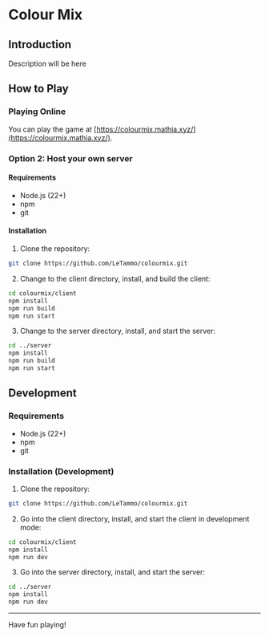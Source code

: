 # Colour Mix

## Introduction

Description will be here

## How to Play

### Playing Online

You can play the game at [https://colourmix.mathia.xyz/](https://colourmix.mathia.xyz/).

### Option 2: Host your own server

#### Requirements

- Node.js (22+)
- npm
- git

#### Installation

1. Clone the repository:

```bash
git clone https://github.com/LeTammo/colourmix.git
```

2. Change to the client directory, install, and build the client:

```bash
cd colourmix/client
npm install
npm run build
npm run start
```

3. Change to the server directory, install, and start the server:

```bash
cd ../server
npm install
npm run build
npm run start
```


## Development

### Requirements

- Node.js (22+)
- npm
- git

### Installation (Development)

1. Clone the repository:

```bash
git clone https://github.com/LeTammo/colourmix.git
```

2. Go into the client directory, install, and start the client in development mode:

```bash
cd colourmix/client
npm install
npm run dev
```

3. Go into the server directory, install, and start the server:

```bash
cd ../server
npm install
npm run dev
```

---

Have fun playing!
